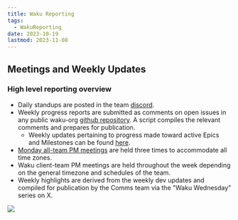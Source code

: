 ```yaml
---
title: Waku Reporting
tags:
  - WakuReporting
date: 2023-10-19
lastmod: 2023-11-08
---
```

## Meetings and Weekly Updates

### High level reporting overview

- Daily standups are posted in the team [discord](https://discord.waku.org).
- Weekly progress reports are submitted as comments on open issues in any public waku-org [github repository](https://github.com/orgs/waku-org/repositories). A script compiles the relevant comments and prepares for publication.
	- Weekly updates pertaining to progress made toward active Epics and Milestones can be found [here](https://roadmap.logos.co/tags/waku-updates).
- [Monday all-team PM meetings](https://minutes.logos.co/tags/waku-all-team-pm/) are held three times to accommodate all time zones.
- Waku client-team PM meetings are held throughout the week depending on the general timezone and schedules of the team.
- Weekly highlights are derived from the weekly dev updates and compiled for publication by the Comms team via the "Waku Wednesday" series on X.

![](images/reporting-meeting-flow.png)
